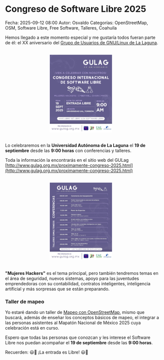 Congreso de Software Libre 2025
==================================

Fecha: 2025-09-12 08:00
Autor: Osvaldo
Categorías: OpenStreetMap, OSM, Software Libre, Free Software, Talleres, Coahuila

Hemos llegado a este momento especial y me gustaría todos fueran parte de él: el XX aniversario del [Grupo de Usuarios de GNU/Linux de La Laguna](http://www.gulag.org.mx/).

<!-- break -->

<br />
<center>
<a href="2025-09-12-Congreso-Software-Libre-2025/CongresoSL2025_00.jpg">
<img class="img-responsive" style="width:40%;height:auto;margin-right:12px;" src="2025-09-12-Congreso-Software-Libre-2025/CongresoSL2025_00.jpg" alt="Portada Congreso Software Libre 2025" width="500" height="600"></a>
</center>
<br />

Lo celebraremos en la __Universidad Autónoma de La Laguna__ el __19 de septiembre__ desde las __9:00 horas__ con conferencias y talleres.

Toda la información la encontrarás en el sitio web del GULag [http://www.gulag.org.mx/proximamente-congreso-2025.html](http://www.gulag.org.mx/proximamente-congreso-2025.html)

<br />
<center>
<a href="2025-09-12-Congreso-Software-Libre-2025/CongresoSL2025_01.jpg">
<img class="img-responsive" style="width:40%;height:auto;margin-right:12px;" src="2025-09-12-Congreso-Software-Libre-2025/CongresoSL2025_01.jpg" alt="Listado Congreso Software Libre 2025" width="500" height="600"></a>
</center>
<br />

__"Mujeres Hackers"__ es el tema principal, pero también tendremos temas en el área de seguridad, nuevos sistemas, apoyo para las juventudes emprendedoras con su contabilidad, contratos inteligentes, inteligencia artificial y más sorpresas que se están preparando.

### Taller de mapeo

Yo estaré dando un taller de [Mapeo con OpenStreetMap](https://osmcal.org/event/4030/), mismo que buscará, además de enseñar los conceptos básicos de mapeo, el integrar a las personas asistentes al Mapatón Nacional de México 2025 cuya celebración está en curso.

Espero que todas las personas que conozcan y les interese el Software Libre nos puedan acompañar el __19 de septiembre__ desde las __9:00 horas__.

Recuerden: 😃🐧 ¡La entrada es Libre! 😃🐧

